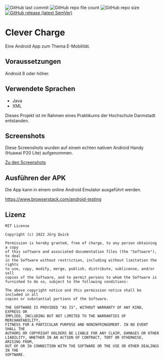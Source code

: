 ![GitHub last commit](https://img.shields.io/github/last-commit/Backxtar/clever-charge-app)
![GitHub repo file count](https://img.shields.io/github/directory-file-count/Backxtar/clever-charge-app)
![GitHub repo size](https://img.shields.io/github/repo-size/Backxtar/clever-charge-app?color=%23ed214d)
[![GitHub release (latest SemVer)](https://img.shields.io/github/v/release/Backxtar/clever-charge-app?color=%23FFC433&logo=Github)](https://github.com/Backxtar/clever-charge-app/releases)

# Clever Charge
Eine Android App zum Thema E-Mobilität.

## Voraussetzungen
Android 8 oder höher.

## Verwendete Sprachen
* Java
* XML

Dieses Projekt ist im Rahmen eines Praktikums der Hochschule Darmstadt entstanden.

## Screenshots
Diese Screenshots wurden auf einem echten nativen Android Handy (Huawai P20 Lite) aufgenommen.

[Zu den Screenshots](https://github.com/Backxtar/clever-charge-app/tree/main/images/screenshots)

## Ausführen der APK
Die App kann in einem online Android Emulator ausgeführt werden.

https://www.browserstack.com/android-testing

## Lizenz
```
MIT License

Copyright (c) 2022 Jörg Quick

Permission is hereby granted, free of charge, to any person obtaining a copy
of this software and associated documentation files (the "Software"), to deal
in the Software without restriction, including without limitation the rights
to use, copy, modify, merge, publish, distribute, sublicense, and/or sell
copies of the Software, and to permit persons to whom the Software is
furnished to do so, subject to the following conditions:

The above copyright notice and this permission notice shall be included in all
copies or substantial portions of the Software.

THE SOFTWARE IS PROVIDED "AS IS", WITHOUT WARRANTY OF ANY KIND, EXPRESS OR
IMPLIED, INCLUDING BUT NOT LIMITED TO THE WARRANTIES OF MERCHANTABILITY,
FITNESS FOR A PARTICULAR PURPOSE AND NONINFRINGEMENT. IN NO EVENT SHALL THE
AUTHORS OR COPYRIGHT HOLDERS BE LIABLE FOR ANY CLAIM, DAMAGES OR OTHER
LIABILITY, WHETHER IN AN ACTION OF CONTRACT, TORT OR OTHERWISE, ARISING FROM,
OUT OF OR IN CONNECTION WITH THE SOFTWARE OR THE USE OR OTHER DEALINGS IN THE
SOFTWARE.
```
